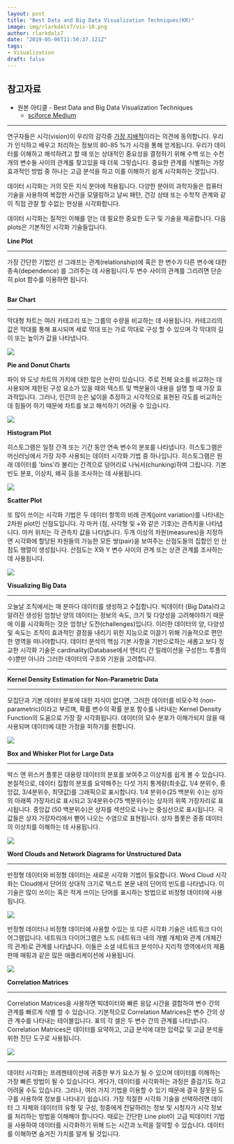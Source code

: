 ```yaml
---
layout: post
title: "Best Data and Big Data Visualization Techniques(KR)"
image: img/rlarkdals7/vis-10.png
author: rlarkdals7
date: "2019-05-06T11:50:37.121Z"
tags: 
- Visualization
draft: false
---
```


## 참고자료

- 원본 아티클 - Best Data and Big Data Visualization Techniques
  - [sciforce Medium](https://medium.com/sciforce/best-data-and-big-data-visualization-techniques-e07b897751dd)



---



연구자들은 시각(vision)이 우리의 감각중 [가장 지배적](https://www.amazon.com/See-What-Im-Saying-Extraordinary/dp/0393067602)이라는 의견에 동의합니다. 우리가 인식하고 배우고 처리하는 정보의 80-85 %가 시각을 통해 얻게됩니다. 우리가 데이터를 이해하고 해석하려고 할 때 또는 상대적인 중요성을 결정하기 위해 수백 또는 수천 개의 변수들 사이의 관계를 찾고있을 때 더욱 그렇습니다. 중요한 관계를 식별하는 가장 효과적인 방법 중 하나는 고급 분석을 하고 이를 이해하기 쉽게 시각화하는 것입니다.

데이터 시각화는 거의 모든 지식 분야에 적용됩니다. 다양한 분야의 과학자들은 컴퓨터 기술을 사용하여 복잡한 사건을 모델링하고 날씨 패턴, 건강 상태 또는 수학적 관계와 같이 직접 관찰 할 수없는 현상을 시각화합니다.

데이터 시각화는 질적인 이해를 얻는 데 필요한 중요한 도구 및 기술을 제공합니다. 다음 plots은 기본적인 시각화 기술들입니다.

**Line Plot**

****

가장 간단한 기법인 선 그래프는 관계(relationship)에 혹은 한 변수가 다른 변수에 대한 종속(dependence) 를 그려주는 데 사용됩니다.두 변수 사이의 관계를 그리려면 단순히 plot 함수를 이용하면 됩니다.

![]( )

**Bar Chart**

****

막대형 차트는 여러 카테고리 또는 그룹의 수량을 비교하는 데 사용됩니다. 카테고리의 값은 막대를 통해 표시되며 세로 막대 또는 가로 막대로 구성 할 수 있으며 각 막대의 길이 또는 높이가 값을 나타냅니다.


<img src="https://raw.githubusercontent.com/KaggleBreak/databreak-blog/master/src/content/img/rlarkdals7/vis-2.png">



**Pie and Donut Charts**

파이 와 도넛 차트의 가치에 대한 많은 논란이 있습니다. 주로 전체 요소를 비교하는 데 사용되며 제한된 구성 요소가 있을 때와 텍스트 및 백분율이 내용을 설명 할 때 가장 효과적입니다. 그러나, 인간의 눈은 넓이을 추정하고 시각적으로 표현된 각도를 비교하는데 힘들어 하기 때문에 차트를 보고 해석하기 어려울 수 있습니다.



<img src="https://raw.githubusercontent.com/KaggleBreak/databreak-blog/master/src/content/img/rlarkdals7/vis-3.png">

**Histogram Plot**



히스토그램은 일정 간격 또는 기간 동안 연속 변수의 분포를 나타냅니다. 히스토그램은 머신러닝에서 가장 자주 사용되는 데이터 시각화 기법 중 하나입니다. 히스토그램은 원래 데이터를 'bins'라 불리는 간격으로 덩어리로 나눠서(chunking)하여 그립니다. 기본 빈도 분포, 이상치, 왜곡 등을 조사하는 데 사용됩니다.

<img src="https://raw.githubusercontent.com/KaggleBreak/databreak-blog/master/src/content/img/rlarkdals7/vis-4.png">

**Scatter Plot**

또 많이 쓰이는 시각화 기법은 두 데이터 항목의 비례 관계(joint variation)를 나타내는 2차원 plot인 산점도입니다. 각 마커 (점, 사각형 및 +와 같은 기호)는 관측치을 나타냅니다. 마커 위치는 각 관측치 값을 나타냅니다. 두개 이상의 차원(measures)을 지정하면 시각화에 할당된 차원들의 가능한 모든 쌍(pair)을 보여주는 산점도들의 집합인 인 산점도 행렬이 생성됩니다. 산점도는 X와 Y 변수 사이의 관계 또는 상관 관계를 조사하는 데 사용됩니다.



<img src="https://raw.githubusercontent.com/KaggleBreak/databreak-blog/master/src/content/img/rlarkdals7/vis-5.png">

**Visualizing Big Data**

****

오늘날 조직에서는 매 분마다 데이터를 생성하고 수집합니다. 빅데이터 (Big Data)라고 알려진 생성된 엄청난 양의 데이터는 정보의 속도, 크기 및 다양성을 고려해야하기 때문에 이를 시각화하는 것은 엄청난 도전(challenges)입니다. 이러한 데이터의 양, 다양성 및 속도는 조직이 효과적인 결정을 내리기 위한 지능으로 이끌기 위해 기술적으로 편안한 영역을 떠나야합니다. 데이터 분석의 핵심 기본 사항을 기반으로하는 새롭고 보다 정교한 시각화 기술은 cardinality(Database에서 엔티티 간 릴레이션을 구성한느 투플의 수)뿐만 아니라 그러한 데이터의 구조와 기원을 고려합니다.



****

**Kernel Density Estimation for Non-Parametric Data**

****

모집단과 기본 데이터 분포에 대한 지식이 없다면, 그러한 데이터를 비모수적 (non-parametric)이라고 부르며, 확률 변수의 확률 분포 함수를 나타내는 Kernel Density Function의 도움으로 가장 잘 시각화됩니다. 데이터의 모수 분포가 이해가되지 않을 때 사용되며 데이터에 대한 가정을 피하기를 원합니다.

<img src="https://raw.githubusercontent.com/KaggleBreak/databreak-blog/master/src/content/img/rlarkdals7/vis-6.png">

**Box and Whisker Plot for Large Data**

****

박스 앤 위스커 플롯은 대용량 데이터의 분포를 보여주고 이상치를 쉽게 볼 수 있습니다. 본질적으로, 데이터 집합의 분포를 요약해주는 다섯 가지 통계량(최솟값, 1/4 분위수, 중앙값, 3/4분위수, 최댓값)를 그래픽으로 표시합니다. 1/4 분위수(25 백분위 수)는 상자의 아래쪽 가장자리로 표시되고 3/4분위수(75 백분위수)는 상자의 위쪽 가장자리로 표시됩니다. 중앙값 (50 백분위수)은 상자를 섹션으로 나누는 중심선으로 표시됩니다. 극값들은 상자 가장자리에서 뻗어 나오는 수염으로 표현됩니다. 상자 플롯은 종종 데이터의 이상치를 이해하는 데 사용됩니다.



<img src="https://raw.githubusercontent.com/KaggleBreak/databreak-blog/master/src/content/img/rlarkdals7/vis-7.png">

**Word Clouds and Network Diagrams for Unstructured Data**

****

반정형 데이터와 비정형 데이터는 새로운 시각화 기법이 필요합니다. Word Cloud 시각화는 Cloud에서 단어의 상대적 크기로 텍스트 본문 내의 단어의 빈도를 나타냅니다. 이 기술은 많이 쓰이는 혹은 적게 쓰이는 단어를 표시하는 방법으로 비정형 데이터에 사용됩니다.

<img src="https://raw.githubusercontent.com/KaggleBreak/databreak-blog/master/src/content/img/rlarkdals7/vis-8.png">

반정형 데이터나 비정형 데이터에 사용할 수있는 또 다른 시각화 기술은 네트워크 다이어그램입니다. 네트워크 다이어그램은 노드 (네트워크 내의 개별 개체)와 관계 (개체간의 관계)로 관계를 나타냅니다. 이들은 소셜 네트워크 분석이나 지리적 영역에서의 제품 판매 매핑과 같은 많은 애플리케이션에 사용됩니다.

<img src="https://raw.githubusercontent.com/KaggleBreak/databreak-blog/master/src/content/img/rlarkdals7/vis-9.png">

**Correlation Matrices**

****

Correlation Matrices을 사용하면 빅데이터와 빠른 응답 시간을 결합하여 변수 간의 관계를 빠르게 식별 할 수 있습니다. 기본적으로 Correlation Matrices은 변수 간의 상관 계수를 나타내는 테이블입니다. 표의 각 셀은 두 변수 간의 관계를 나타냅니다. Correlation Matrices은 데이터를 요약하고, 고급 분석에 대한 입력값 및 고급 분석을 위한 진단 도구로 사용됩니다.

<img src="https://raw.githubusercontent.com/KaggleBreak/databreak-blog/master/src/content/img/rlarkdals7/vis-10.png">

****



데이터 시각화는 프레젠테이션에 귀중한 부가 요소가 될 수 있으며 데이터를 이해하는 가장 빠른 방법이 될 수 있습니다다. 게다가, 데이터를 시각화하는 과정은 즐겁기도 하고 어려울 수도 있습니다. 그러나, 여러 가지 기법을 이용할 수 있기 때문에 결국 잘못된 도구를 사용하여 정보를 나타내기 쉽습니다. 가장 적절한 시각화 기술을 선택하려면 데이터 그 자체와 데이터의 유형 및 구성, 청중에게 전달하려는 정보 및 시청자가 시각 정보를 처리하는 방법을 이해해야 합니다다. 때로는 간단한 Line plot이 고급 빅데이터 기법을 사용하여 데이터를 시각화하기 위해 드는 시간과 노력을 절약할 수 있습니다. 데이터를 이해하면 숨겨진 가치를 알게 될 것입니다.